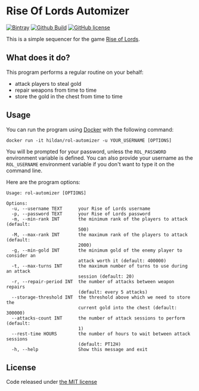 # Rise Of Lords Automizer

[![Bintray](https://img.shields.io/bintray/v/joffrey-bion/applications/rol-automizer.svg)](https://bintray.com/joffrey-bion/applications/rol-automizer/_latestVersion)
[![Github Build](https://img.shields.io/github/workflow/status/joffrey-bion/rol-automizer/CI-CD?label=build&logo=github)](https://github.com/joffrey-bion/rol-automizer/actions?query=workflow%3A%22CI-CD%22)
[![GitHub license](https://img.shields.io/badge/license-MIT-blue.svg)](https://github.com/joffrey-bion/rol-automizer/blob/master/LICENSE)

This is a simple sequencer for the game [Rise of Lords](http://www.riseoflords.com/).

## What does it do?

This program performs a regular routine on your behalf: 

- attack players to steal gold
- repair weapons from time to time
- store the gold in the chest from time to time

## Usage

You can run the program using [Docker](https://www.docker.com/) with the following command:

```
docker run -it hildan/rol-automizer -u YOUR_USERNAME [OPTIONS]
```

You will be prompted for your password, unless the `ROL_PASSWORD` environment variable is defined.
You can also provide your username as the `ROL_USERNAME` environment variable if you don't want to type it on the 
command line.

Here are the program options:

```
Usage: rol-automizer [OPTIONS]

Options:
  -u, --username TEXT      your Rise of Lords username
  -p, --password TEXT      your Rise of Lords password
  -m, --min-rank INT       the minimum rank of the players to attack (default:
                           500)
  -M, --max-rank INT       the maximum rank of the players to attack (default:
                           2000)
  -g, --min-gold INT       the minimum gold of the enemy player to consider an
                           attack worth it (default: 400000)
  -t, --max-turns INT      the maximum number of turns to use during an attack
                           session (default: 20)
  -r, --repair-period INT  the number of attacks between weapon repairs
                           (default: every 5 attacks)
  --storage-threshold INT  the threshold above which we need to store the
                           current gold into the chest (default: 300000)
  --attacks-count INT      the number of attack sessions to perform (default:
                           1)
  --rest-time HOURS        the number of hours to wait between attack sessions
                           (default: PT12H)
  -h, --help               Show this message and exit
```

## License

Code released under [the MIT license](https://github.com/joffrey-bion/rol-automizer/blob/master/LICENSE)
